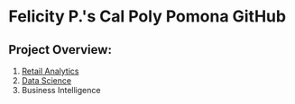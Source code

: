 # Felicity P.'s Cal Poly Pomona GitHub
## Project Overview:

1. [Retail Analytics](https://linkmehere.com)
2. [Data Science](https://github.com/fporter2023/felicityporter/blob/main/Project_5_6_CIS.ipynb)
3. Business Intelligence
